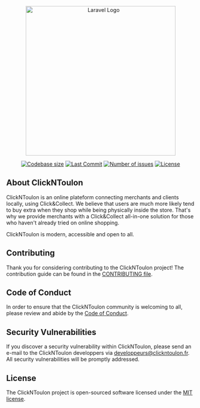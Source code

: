 <p align="center"><a href="https://clickntoulon.fr" target="_blank"><img src="http://da.clickntoulon.fr/images/clickntoulon.svg" width="400" alt="Laravel Logo"></a></p>

<p align="center">
<a href="https://travis-ci.org/laravel/framework"><img src="https://img.shields.io/github/languages/code-size/ClickNToulon/clickntoulon-laravel" alt="Codebase size"></a>
<a href="https://packagist.org/packages/laravel/framework"><img src="https://img.shields.io/github/last-commit/ClickNToulon/clickntoulon-laravel" alt="Last Commit"></a>
<a href="https://packagist.org/packages/laravel/framework"><img src="https://img.shields.io/github/issues/ClickNToulon/clickntoulon-laravel" alt="Number of issues"></a>
<a href="https://packagist.org/packages/laravel/framework"><img src="https://img.shields.io/github/license/ClickNToulon/clickntoulon-laravel" alt="License"></a>
</p>

## About ClickNToulon

ClickNToulon is an online plateform connecting merchants and clients locally, using Click&Collect. We believe that users are much more likely tend to buy extra when they shop while being physically inside the store. That's why we provide merchants with a Click&Collect all-in-one solution for those who haven't already tried on online shopping.

ClickNToulon is modern, accessible and open to all.

## Contributing

Thank you for considering contributing to the ClickNToulon project! The contribution guide can be found in the [CONTRIBUTING file](https://github.com/ClickNToulon/clickntoulon-laravel/blob/main/.github/CONTRIBUTING.md).

## Code of Conduct

In order to ensure that the ClickNToulon community is welcoming to all, please review and abide by the [Code of Conduct](https://github.com/ClickNToulon/clickntoulon-laravel/blob/main/.github/CODE_OF_CONDUCT.md).

## Security Vulnerabilities

If you discover a security vulnerability within ClickNToulon, please send an e-mail to the ClickNToulon developpers via [developpeurs@clickntoulon.fr](mailto:developpeurs@clickntoulon.fr). All security vulnerabilities will be promptly addressed.

## License

The ClickNToulon project is open-sourced software licensed under the [MIT license](https://opensource.org/licenses/MIT).
